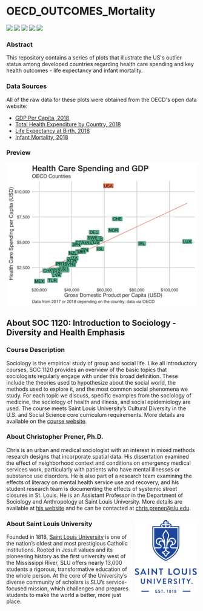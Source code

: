 # OECD_OUTCOMES_Mortality

[![](https://img.shields.io/badge/extent-missouri-red.svg)](https://github.com/slu-soc1120/OECD_OUTCOMES_Mortality/)
[![](https://img.shields.io/badge/category-health-orange.svg)](https://github.com/slu-soc1120/OECD_OUTCOMES_Mortality/)
[![](https://img.shields.io/github/release/slu-soc1120/OECD_OUTCOMES_Mortality.svg?label=version)](https://github.com/slu-soc1120/OECD_OUTCOMES_Mortality/releases)
[![](https://img.shields.io/github/last-commit/slu-soc1120/OECD_OUTCOMES_Mortality.svg)](https://github.com/slu-soc1120/OECD_OUTCOMES_Mortality/commits/master)
[![](https://img.shields.io/github/repo-size/slu-soc1120/OECD_OUTCOMES_Mortality.svg)](https://github.com/slu-soc1120/OECD_OUTCOMES_Mortality/)

### Abstract
This repository contains a series of plots that illustrate the US's outlier status among developed countries regarding health care spending and key health outcomes - life expectancy and infant mortality.

### Data Sources
All of the raw data for these plots were obtained from the OECD's open data website:

- [GDP Per Capita, 2018](https://data.oecd.org/gdp/gross-domestic-product-gdp.htm)
- [Total Health Expenditure by Country, 2018](https://data.oecd.org/healthres/health-spending.htm)
- [Life Expectancy at Birth, 2018](https://data.oecd.org/healthstat/life-expectancy-at-birth.htm)
- [Infant Mortality, 2018](https://data.oecd.org/healthstat/infant-mortality-rates.htm)

### Preview
![](results/gdp_spend.png)

## About SOC 1120: Introduction to Sociology - Diversity and Health Emphasis
### Course Description
Sociology is the empirical study of group and social life. Like all introductory courses, SOC 1120 provides an overview of the basic topics that sociologists regularly engage with under this broad definition. These include the theories used to hypothesize about the social world, the methods used to explore it, and the most common social phenomena we study. For each topic we discuss, specific examples from the sociology of medicine, the sociology of health and illness, and social epidemiology are used. The course meets Saint Louis University’s Cultural Diversity in the U.S. and Social Science core curriculum requirements. More details are available on the [course website](https://slu-soc1120.github.io).

### About Christopher Prener, Ph.D.
Chris is an urban and medical sociologist with an interest in mixed methods research designs that incorporate spatial data. His dissertation examined the effect of neighborhood context and conditions on emergency medical services work, particularly with patients who have mental illnesses or substance use disorders. He is also part of a research team examining the effects of literacy on mental health service use and recovery, and his student research team is documenting the effects of systemic street closures in St. Louis. He is an Assistant Professor in the Department of Sociology and Anthropology at Saint Louis University. More details are available at [his website](https://chris-prener.github.io) and he can be contacted at [chris.prener@slu.edu](mailto:chris.prener@slu.edu).

### About Saint Louis University <img src="src/sluLogo.png" align="right" />
Founded in 1818, [Saint Louis University](http://wwww.slu.edu) is one of the nation’s oldest and most prestigious Catholic institutions. Rooted in Jesuit values and its pioneering history as the first university west of the Mississippi River, SLU offers nearly 13,000 students a rigorous, transformative education of the whole person. At the core of the University’s diverse community of scholars is SLU’s service-focused mission, which challenges and prepares students to make the world a better, more just place.
